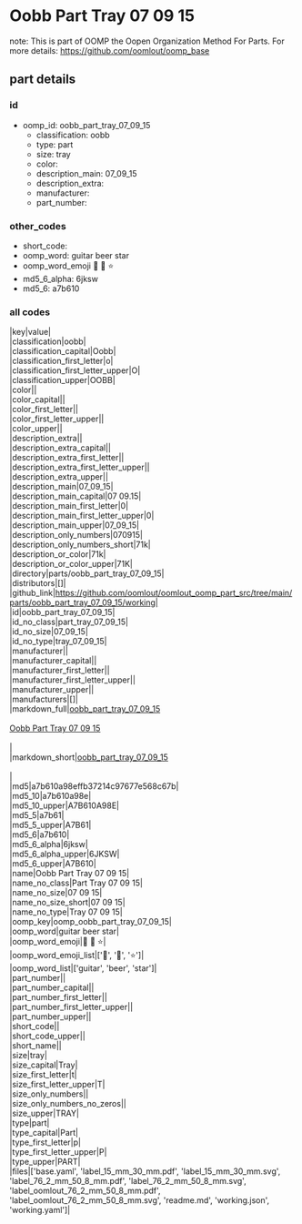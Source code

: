 # Oobb Part Tray 07 09 15  

note: This is part of OOMP the Oopen Organization Method For Parts. For more details: https://github.com/oomlout/oomp_base

##  part details





### id
* oomp_id: oobb_part_tray_07_09_15
  * classification: oobb
  * type: part
  * size: tray
  * color: 
  * description_main: 07_09_15
  * description_extra: 
  * manufacturer: 
  * part_number: 

### other_codes
* short_code: 
* oomp_word: guitar beer star
* oomp_word_emoji :guitar: :beer: :star:
* md5_6_alpha: 6jksw
* md5_6: a7b610

### all codes 
|key|value|  
|classification|oobb|  
|classification_capital|Oobb|  
|classification_first_letter|o|  
|classification_first_letter_upper|O|  
|classification_upper|OOBB|  
|color||  
|color_capital||  
|color_first_letter||  
|color_first_letter_upper||  
|color_upper||  
|description_extra||  
|description_extra_capital||  
|description_extra_first_letter||  
|description_extra_first_letter_upper||  
|description_extra_upper||  
|description_main|07_09_15|  
|description_main_capital|07 09.15|  
|description_main_first_letter|0|  
|description_main_first_letter_upper|0|  
|description_main_upper|07_09_15|  
|description_only_numbers|070915|  
|description_only_numbers_short|71k|  
|description_or_color|71k|  
|description_or_color_upper|71K|  
|directory|parts/oobb_part_tray_07_09_15|  
|distributors|[]|  
|github_link|https://github.com/oomlout/oomlout_oomp_part_src/tree/main/parts/oobb_part_tray_07_09_15/working|  
|id|oobb_part_tray_07_09_15|  
|id_no_class|part_tray_07_09_15|  
|id_no_size|07_09_15|  
|id_no_type|tray_07_09_15|  
|manufacturer||  
|manufacturer_capital||  
|manufacturer_first_letter||  
|manufacturer_first_letter_upper||  
|manufacturer_upper||  
|manufacturers|[]|  
|markdown_full|[oobb_part_tray_07_09_15](https://github.com/oomlout/oomlout_oomp_part_src/tree/main/parts/oobb_part_tray_07_09_15/working)<br>[](https://github.com/oomlout/oomlout_oomp_part_src/tree/main/parts/oobb_part_tray_07_09_15/working)<br>[Oobb Part Tray 07 09 15](https://github.com/oomlout/oomlout_oomp_part_src/tree/main/parts/oobb_part_tray_07_09_15/working)<br><br>|  
|markdown_short|[oobb_part_tray_07_09_15](https://github.com/oomlout/oomlout_oomp_part_src/tree/main/parts/oobb_part_tray_07_09_15/working)<br><br>|  
|md5|a7b610a98effb37214c97677e568c67b|  
|md5_10|a7b610a98e|  
|md5_10_upper|A7B610A98E|  
|md5_5|a7b61|  
|md5_5_upper|A7B61|  
|md5_6|a7b610|  
|md5_6_alpha|6jksw|  
|md5_6_alpha_upper|6JKSW|  
|md5_6_upper|A7B610|  
|name|Oobb Part Tray 07 09 15|  
|name_no_class|Part Tray 07 09 15|  
|name_no_size|07 09 15|  
|name_no_size_short|07 09 15|  
|name_no_type|Tray 07 09 15|  
|oomp_key|oomp_oobb_part_tray_07_09_15|  
|oomp_word|guitar beer star|  
|oomp_word_emoji|:guitar: :beer: :star:|  
|oomp_word_emoji_list|[':guitar:', ':beer:', ':star:']|  
|oomp_word_list|['guitar', 'beer', 'star']|  
|part_number||  
|part_number_capital||  
|part_number_first_letter||  
|part_number_first_letter_upper||  
|part_number_upper||  
|short_code||  
|short_code_upper||  
|short_name||  
|size|tray|  
|size_capital|Tray|  
|size_first_letter|t|  
|size_first_letter_upper|T|  
|size_only_numbers||  
|size_only_numbers_no_zeros||  
|size_upper|TRAY|  
|type|part|  
|type_capital|Part|  
|type_first_letter|p|  
|type_first_letter_upper|P|  
|type_upper|PART|  
|files|['base.yaml', 'label_15_mm_30_mm.pdf', 'label_15_mm_30_mm.svg', 'label_76_2_mm_50_8_mm.pdf', 'label_76_2_mm_50_8_mm.svg', 'label_oomlout_76_2_mm_50_8_mm.pdf', 'label_oomlout_76_2_mm_50_8_mm.svg', 'readme.md', 'working.json', 'working.yaml']|  
